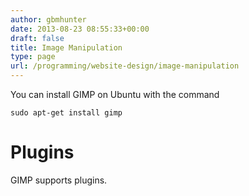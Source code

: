 ```yaml
---
author: gbmhunter
date: 2013-08-23 08:55:33+00:00
draft: false
title: Image Manipulation
type: page
url: /programming/website-design/image-manipulation
---
```


You can install GIMP on Ubuntu with the command

    
    sudo apt-get install gimp




# Plugins


GIMP supports plugins.
